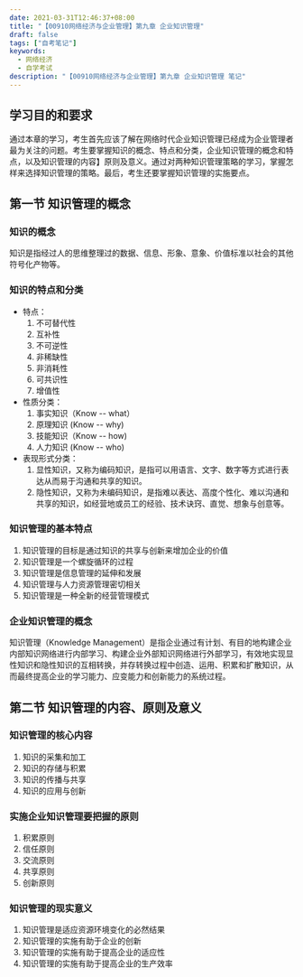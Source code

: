 ```yaml
---
date: 2021-03-31T12:46:37+08:00
title: "【00910网络经济与企业管理】第九章 企业知识管理"
draft: false
tags: ["自考笔记"]
keywords:
  - 网络经济
  - 自学考试
description: "【00910网络经济与企业管理】第九章 企业知识管理 笔记"
---
```


## 学习目的和要求

通过本章的学习，考生首先应该了解在网络时代企业知识管理已经成为企业管理者最为关注的问题。考生要掌握知识的概念、特点和分类，企业知识管理的概念和特点，以及知识管理的内容】原则及意义。通过对两种知识管理策略的学习，掌握怎样来选择知识管理的策略。最后，考生还要掌握知识管理的实施要点。

<!--more-->

## 第一节 知识管理的概念

### 知识的概念

知识是指经过人的思维整理过的数据、信息、形象、意象、价值标准以社会的其他符号化产物等。

### 知识的特点和分类

- 特点：
  1. 不可替代性
  2. 互补性
  3. 不可逆性
  4. 非稀缺性
  5. 非消耗性
  6. 可共识性
  7. 增值性
- 性质分类：
  1. 事实知识（Know -- what）
  2. 原理知识 (Know -- why)
  3. 技能知识（Know -- how)
  4. 人力知识 (Know -- who)
- 表现形式分类：
  1. 显性知识，又称为编码知识，是指可以用语言、文字、数字等方式进行表达从而易于沟通和共享的知识。
  2. 隐性知识，又称为未编码知识，是指难以表达、高度个性化、难以沟通和共享的知识，如经营地或员工的经验、技术诀窍、直觉、想象与创意等。

### 知识管理的基本特点

1. 知识管理的目标是通过知识的共享与创新来增加企业的价值
2. 知识管理是一个螺旋循环的过程
3. 知识管理是信息管理的延伸和发展
4. 知识管理与人力资源管理密切相关
5. 知识管理是一种全新的经营管理模式

### 企业知识管理的概念

知识管理（Knowledge Management）是指企业通过有计划、有目的地构建企业内部知识网络进行内部学习、构建企业外部知识网络进行外部学习，有效地实现显性知识和隐性知识的互相转换，并存转换过程中创造、运用、积累和扩散知识，从而最终提高企业的学习能力、应变能力和创新能力的系统过程。

## 第二节 知识管理的内容、原则及意义

### 知识管理的核心内容

1. 知识的采集和加工
2. 知识的存储与积累
3. 知识的传播与共享
4. 知识的应用与创新

### 实施企业知识管理要把握的原则

1. 积累原则
2. 信任原则
3. 交流原则
4. 共享原则
5. 创新原则

### 知识管理的现实意义

1. 知识管理是适应资源环境变化的必然结果
2. 知识管理的实施有助于企业的创新
3. 知识管理的实施有助于提高企业的适应性
4. 知识管理的实施有助于提高企业的生产效率
